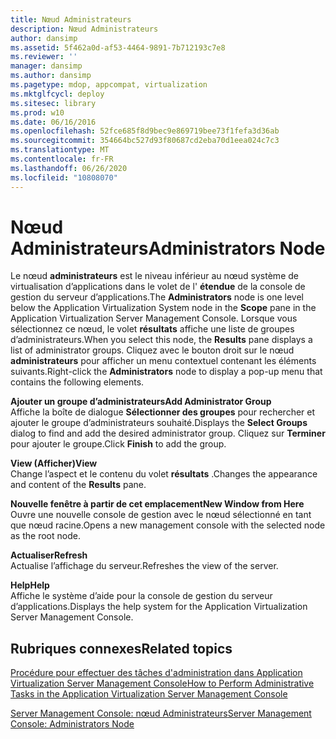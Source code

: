```yaml
---
title: Nœud Administrateurs
description: Nœud Administrateurs
author: dansimp
ms.assetid: 5f462a0d-af53-4464-9891-7b712193c7e8
ms.reviewer: ''
manager: dansimp
ms.author: dansimp
ms.pagetype: mdop, appcompat, virtualization
ms.mktglfcycl: deploy
ms.sitesec: library
ms.prod: w10
ms.date: 06/16/2016
ms.openlocfilehash: 52fce685f8d9bec9e869719bee73f1fefa3d36ab
ms.sourcegitcommit: 354664bc527d93f80687cd2eba70d1eea024c7c3
ms.translationtype: MT
ms.contentlocale: fr-FR
ms.lasthandoff: 06/26/2020
ms.locfileid: "10808070"
---
```

# <span data-ttu-id="48986-103">Nœud Administrateurs</span><span class="sxs-lookup"><span data-stu-id="48986-103">Administrators Node</span></span>


<span data-ttu-id="48986-104">Le nœud **administrateurs** est le niveau inférieur au nœud système de virtualisation d’applications dans le volet de l' **étendue** de la console de gestion du serveur d’applications.</span><span class="sxs-lookup"><span data-stu-id="48986-104">The **Administrators** node is one level below the Application Virtualization System node in the **Scope** pane in the Application Virtualization Server Management Console.</span></span> <span data-ttu-id="48986-105">Lorsque vous sélectionnez ce nœud, le volet **résultats** affiche une liste de groupes d’administrateurs.</span><span class="sxs-lookup"><span data-stu-id="48986-105">When you select this node, the **Results** pane displays a list of administrator groups.</span></span> <span data-ttu-id="48986-106">Cliquez avec le bouton droit sur le nœud **administrateurs** pour afficher un menu contextuel contenant les éléments suivants.</span><span class="sxs-lookup"><span data-stu-id="48986-106">Right-click the **Administrators** node to display a pop-up menu that contains the following elements.</span></span>

<a href="" id="add-administrator-group"></a>**<span data-ttu-id="48986-107">Ajouter un groupe d’administrateurs</span><span class="sxs-lookup"><span data-stu-id="48986-107">Add Administrator Group</span></span>**  
<span data-ttu-id="48986-108">Affiche la boîte de dialogue **Sélectionner des groupes** pour rechercher et ajouter le groupe d’administrateurs souhaité.</span><span class="sxs-lookup"><span data-stu-id="48986-108">Displays the **Select Groups** dialog to find and add the desired administrator group.</span></span> <span data-ttu-id="48986-109">Cliquez sur **Terminer** pour ajouter le groupe.</span><span class="sxs-lookup"><span data-stu-id="48986-109">Click **Finish** to add the group.</span></span>

<a href="" id="view"></a>**<span data-ttu-id="48986-110">View (Afficher)</span><span class="sxs-lookup"><span data-stu-id="48986-110">View</span></span>**  
<span data-ttu-id="48986-111">Change l’aspect et le contenu du volet **résultats** .</span><span class="sxs-lookup"><span data-stu-id="48986-111">Changes the appearance and content of the **Results** pane.</span></span>

<a href="" id="new-window-from-here"></a>**<span data-ttu-id="48986-112">Nouvelle fenêtre à partir de cet emplacement</span><span class="sxs-lookup"><span data-stu-id="48986-112">New Window from Here</span></span>**  
<span data-ttu-id="48986-113">Ouvre une nouvelle console de gestion avec le nœud sélectionné en tant que nœud racine.</span><span class="sxs-lookup"><span data-stu-id="48986-113">Opens a new management console with the selected node as the root node.</span></span>

<a href="" id="refresh"></a>**<span data-ttu-id="48986-114">Actualiser</span><span class="sxs-lookup"><span data-stu-id="48986-114">Refresh</span></span>**  
<span data-ttu-id="48986-115">Actualise l’affichage du serveur.</span><span class="sxs-lookup"><span data-stu-id="48986-115">Refreshes the view of the server.</span></span>

<a href="" id="help"></a>**<span data-ttu-id="48986-116">Help</span><span class="sxs-lookup"><span data-stu-id="48986-116">Help</span></span>**  
<span data-ttu-id="48986-117">Affiche le système d’aide pour la console de gestion du serveur d’applications.</span><span class="sxs-lookup"><span data-stu-id="48986-117">Displays the help system for the Application Virtualization Server Management Console.</span></span>

## <span data-ttu-id="48986-118">Rubriques connexes</span><span class="sxs-lookup"><span data-stu-id="48986-118">Related topics</span></span>


[<span data-ttu-id="48986-119">Procédure pour effectuer des tâches d'administration dans Application Virtualization Server Management Console</span><span class="sxs-lookup"><span data-stu-id="48986-119">How to Perform Administrative Tasks in the Application Virtualization Server Management Console</span></span>](how-to-perform-administrative-tasks-in-the-application-virtualization-server-management-console.md)

[<span data-ttu-id="48986-120">Server Management Console: nœud Administrateurs</span><span class="sxs-lookup"><span data-stu-id="48986-120">Server Management Console: Administrators Node</span></span>](server-management-console-administrators-node.md)

 

 





